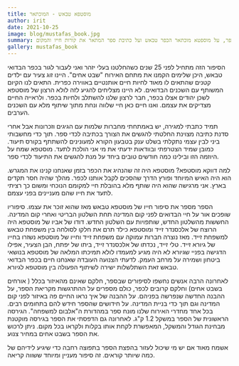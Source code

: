 ```yaml
---
title: מוסטפא טבאש - המוכתאר
author: irit
date: 2021-10-25
image: blog/mustafas_book.jpg
summary: אירית מספרת על הגעתה לכפר, על מוספטא מוכתאר הכפר טבאש ועל כתיבת ספר המתאר את קורות חייו והמקום.
gallery: mustafas_book
---
```

הסיפור הזה מתחיל לפני 25 שנים כשהחלטנו בעלי יזהר ואני לעבור לגור בכפר הבדואי טבאש, היכן שלימים הקמנו את מתחם האירוח "שבט אחים". היינו זוג צעיר עם ילדים קטנים שהתאים לו מאוד לחיות חיים אותנטיים באווירה כפרית. התאים לנו הקיום המשותף עם השכנים הבדואים. לא היינו מצליחים להגיע לזה לולא הרצון של מוסטפא לשכן יהודים אצלו בכפר, חבר לרצון שלנו להשתלב ולחיות בכפר. ולראייה החיים מצדיקים את עצמם. ואנו חיים כאן חיי שלווה ונחת מתוך שיתוף מלא עם השכנים הערבים.

תמיד כתבתי למגירה, יש באמתחתי מחברות שלמות עם הגיגים וזכרונות אבל אחרי סדנת כתיבה מצוינת החלטתי להגשים את הצורך בכתיבה לכדי ספר. תוך כדי מחשבותי ביני לבין עצמי נתקלתי בשלט ענק בטבעון הקורא למעונינים להשתתף בקורס תיעוד. כמובן שמיד הצטרפתי ובוודאות ידעתי את מי אני הולכת לתעד. מוסטפא שמח על היוזמה הזו ובילינו כמה חודשים טובים ביחד על מנת להגשים את התיעוד לכדי ספר.

למה דווקא מוסטפא? מוסטפא היה זה שהנהיג את הכפר בזמן שאנחנו קנינו את המגרש. הוא היה האיש המיוחד ופורץ הדרך שהסכים לקבל אותנו לכפר. מהלך שהיה חסר תקדים בארץ. אני מרגישה שהוא היה שותף מלא בהובלת חיי למקומם הנוכחי ומשום כך רציתי לתעד את חייו שהם מעניינים בפני עצמם.

הספר מספר את סיפור חייו של מוסטפא טבאש מאז שהוא זוכר את עצמו. סיפוריו שופכים אור על חיי הבדואים לפני קום המדינה תחת השלטון הבריטי ואחרי קום המדינה. החששות מהשלטון החדש, שותפויות עם השלטון החדש. דודו של אביו של מוסטפא היה הרוצח של אלכסנדר זייד ומוסטפא כילד תרם את חלקו לסולחה בין משפחת טבאש למשפחת זייד. מאז נוצרה חברות עמוקה עם משפחת זייד וחייו של מוסטפא נשזרו בחייו של גיורא זייד. טלי זייד, נכדתו של אלכסנדר זייד, ביתו של יפתח, הבן הצעיר,  אפילו הדגישה בפניי שגיורא לא היה מגיע למעמדו לולא תמיכתו המלאה של מוסטפא בנושאי ביטחון ושמירה על מרחב העמק.  לדעתי הצנועה העובדה שאנחנו חיים בכפר הבדואי טבאש זאת השתלשלות ישירה לשיתוף הפעולה בין מוסטפא לגיורא.

לאחרונה הרבה אנשים נחשפו לסיפורים שבספר, חלקם שאינם מהאיזור בכלל ( אורחים בשבט אחים) וחלקם קרובים לכפר, כולם מספרים על ההתרגשות מקריאת הספר, על ההבנה החדשה שנפרשה בפניהם. על ההבנה של איך נראו החיים פה באיזור לפני קום המדינה וגם תוך כדי בניית המדינה. על חידושים שהספר חידש להם בתחומים רבים. בכל אחד מחדרי האירוח שלנו מונח ספר במהדורת ה"אלבום למשפחה". הגירסה הראשונית של הספר במשקל 1.2 ק"ג. לאחרונה גם הדפסתי את הספר בגירסה מוקטנת מבחינת הגודל והמשקל, המאפשרת לקחת אותו בקלות ולקראו בכל מקום. ניתן לרכוש את הספר בשבט אחים במחיר צנוע.

אשמח מאוד אם יש מי שיכול לעזור בהפצת הספר בתפוצה רחבה כדי שיגיע לידיהם של כמה שיותר קוראים. זה סיפור מעניין ומיוחד ששווה קריאה.
